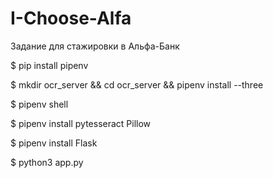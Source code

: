 # I-Choose-Alfa
Задание для стажировки в Альфа-Банк

$ pip install pipenv

$ mkdir ocr_server && cd ocr_server && pipenv install --three

$ pipenv shell

$ pipenv install pytesseract Pillow

$ pipenv install Flask

$ python3 app.py
